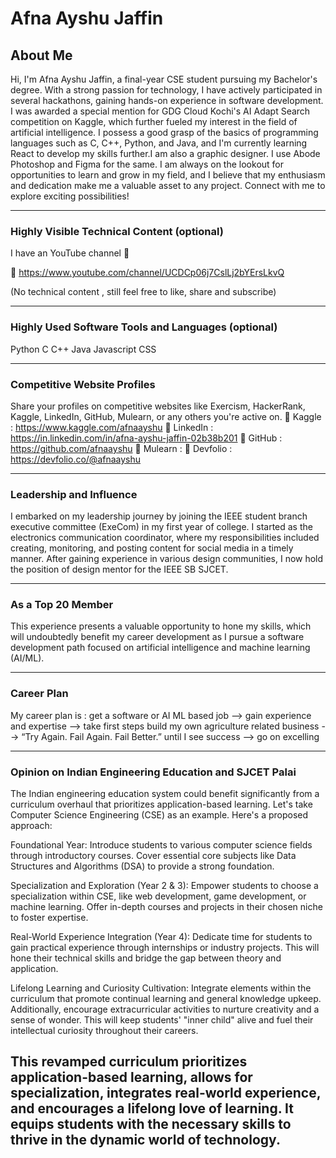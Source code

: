 # Afna Ayshu Jaffin

## About Me

Hi, I'm Afna Ayshu Jaffin, a final-year CSE student pursuing my Bachelor's degree. With a strong passion for technology, I have actively participated in several hackathons, gaining hands-on experience in software development. I was awarded a special mention for GDG Cloud Kochi's AI Adapt Search competition on Kaggle, which further fueled my interest in the field of artificial intelligence. I possess a good grasp of the basics of programming languages such as C, C++, Python, and Java, and I'm currently learning React to develop my skills further.I am also a graphic designer. I use Abode Photoshop and Figma for the same. I am always on the lookout for opportunities to learn and grow in my field, and I believe that my enthusiasm and dedication make me a valuable asset to any project. Connect with me to explore exciting possibilities!

---



### Highly Visible Technical Content (optional)

I have an YouTube channel 👻 

🔗 https://www.youtube.com/channel/UCDCp06j7CslLj2bYErsLkvQ 

(No technical content , still feel free to like, share and subscribe)

---

### Highly Used Software Tools and Languages (optional)

Python
C
C++
Java
Javascript
CSS

---

### Competitive Website Profiles

Share your profiles on competitive websites like Exercism, HackerRank, Kaggle, LinkedIn, GitHub, Mulearn, or any others you're active on.
🔗 Kaggle : https://www.kaggle.com/afnaayshu
🔗 LinkedIn : https://in.linkedin.com/in/afna-ayshu-jaffin-02b38b201 
🔗 GitHub : https://github.com/afnaayshu
🔗 Mulearn : 
🔗 Devfolio : https://devfolio.co/@afnaayshu

---

### Leadership and Influence

I embarked on my leadership journey by joining the IEEE student branch executive committee (ExeCom) in my first year of college. I started as the electronics communication coordinator, where my responsibilities included creating, monitoring, and posting content for social media in a timely manner. After gaining experience in various design communities, I now hold the position of design mentor for the IEEE SB SJCET.

---

### As a Top 20 Member

This experience presents a valuable opportunity to hone my skills, which will undoubtedly benefit my career development as I pursue a software development path focused on artificial intelligence and machine learning (AI/ML).

---

### Career Plan

My career plan is : get a software or AI ML based job --> gain experience and expertise --> take first steps build my own agriculture related business -->  ​“Try Again. Fail Again. Fail Better.” until I see success --> go on excelling

---

### Opinion on Indian Engineering Education and SJCET Palai

The Indian engineering education system could benefit significantly from a curriculum overhaul that prioritizes application-based learning.  Let's take Computer Science Engineering (CSE) as an example.  Here's a proposed approach:

Foundational Year: Introduce students to various computer science fields through introductory courses.  Cover essential core subjects like Data Structures and Algorithms (DSA) to provide a strong foundation.

Specialization and Exploration (Year 2 & 3):  Empower students to choose a specialization within CSE, like web development, game development, or machine learning. Offer in-depth courses and projects in their chosen niche to foster expertise.

Real-World Experience Integration (Year 4): Dedicate time for students to gain practical experience through internships or industry projects. This will hone their technical skills and bridge the gap between theory and application.

Lifelong Learning and Curiosity Cultivation: Integrate elements within the curriculum that promote continual learning and general knowledge upkeep.  Additionally, encourage extracurricular activities to nurture creativity and a sense of wonder. This will keep students' "inner child" alive and fuel their intellectual curiosity throughout their careers.

This revamped curriculum prioritizes application-based learning, allows for specialization, integrates real-world experience, and encourages a lifelong love of learning. It equips students with the necessary skills to thrive in the dynamic world of technology.
------
